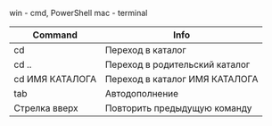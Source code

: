win - cmd, PowerShell
mac - terminal

|Command|Info|
|---|---|
|cd|Переход в каталог|
|cd ..|Переход в родительский каталог|
|cd ИМЯ КАТАЛОГА|Переход в каталог ИМЯ КАТАЛОГА|
|tab|Автодополнение|
|Стрелка вверх|Повторить предыдущую команду|
